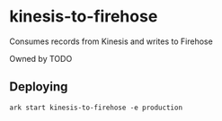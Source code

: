 # kinesis-to-firehose

Consumes records from Kinesis and writes to Firehose

Owned by TODO

## Deploying

```
ark start kinesis-to-firehose -e production
```
